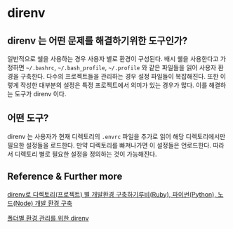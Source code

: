 # direnv

## direnv 는 어떤 문제를 해결하기위한 도구인가?

일반적으로 쉘을 사용하는 경우 사용자 별로 환경이 구성된다. 배시 쉘을 사용한다고 가정하면 `~/.bashrc`,  `~/.bash_profile`, `~/.profile` 와 같은 파일들을 읽어 사용자 환경을 구축한다. 다수의 프로젝트들을 관리하는 경우 설정 파일들이 복잡해진다. 또한 이렇게 작성한 대부분의 설정은 특정 프로젝트에서 의미가 있는 경우가 많다. 이를 해결하는 도구가 direnv 이다.

## 어떤 도구?

direnv 는 사용자가 현재 디렉토리의 `.envrc` 파일을 추가로 읽어 해당 디렉토리에서만 필요한 설정들을 로드한다. 만약 디렉토리를 빠져나가면 이 설정들은 언로드한다. 따라서 디렉토리 별로 필요한 설정을 정의하는 것이 가능해진다.

## Reference & Further more

[direnv로 디렉토리(프로젝트) 별 개발환경 구축하기루비(Ruby), 파이썬(Python), 노드(Node) 개발 환경 구축](https://www.44bits.io/ko/post/direnv_for_managing_directory_environment)

[폴더별 환경 관리를 위한 direnv](https://blog.outsider.ne.kr/1306)
